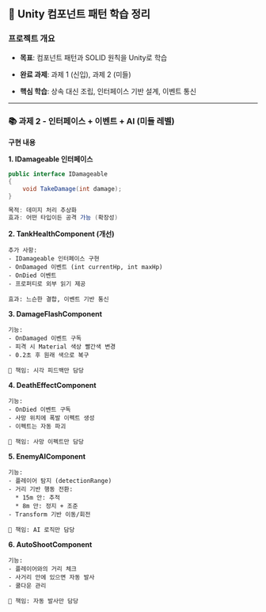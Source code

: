 ## 📌 Unity 컴포넌트 패턴 학습 정리

### 프로젝트 개요

- **목표**: 컴포넌트 패턴과 SOLID 원칙을 Unity로 학습

- **완료 과제**: 과제 1 (신입), 과제 2 (미들)

- **핵심 학습**: 상속 대신 조립, 인터페이스 기반 설계, 이벤트 통신

---

### 📚 과제 2 - 인터페이스 + 이벤트 + AI (미들 레벨)

**구현 내용**

**1. IDamageable 인터페이스**
```csharp
public interface IDamageable
{
    void TakeDamage(int damage);
}

목적: 데미지 처리 추상화
효과: 어떤 타입이든 공격 가능 (확장성)
```

**2. TankHealthComponent (개선)**
```
추가 사항:
- IDamageable 인터페이스 구현
- OnDamaged 이벤트 (int currentHp, int maxHp)
- OnDied 이벤트
- 프로퍼티로 외부 읽기 제공

효과: 느슨한 결합, 이벤트 기반 통신
```

**3. DamageFlashComponent**
```
기능:
- OnDamaged 이벤트 구독
- 피격 시 Material 색상 빨간색 변경
- 0.2초 후 원래 색으로 복구

💬 책임: 시각 피드백만 담당
```

**4. DeathEffectComponent**
```
기능:
- OnDied 이벤트 구독
- 사망 위치에 폭발 이펙트 생성
- 이펙트는 자동 파괴

💬 책임: 사망 이펙트만 담당
```

**5. EnemyAIComponent**
```
기능:
- 플레이어 탐지 (detectionRange)
- 거리 기반 행동 전환:
  * 15m 안: 추적
  * 8m 안: 정지 + 조준
- Transform 기반 이동/회전

💬 책임: AI 로직만 담당
```

**6. AutoShootComponent**
```
기능:
- 플레이어와의 거리 체크
- 사거리 안에 있으면 자동 발사
- 쿨다운 관리

💬 책임: 자동 발사만 담당
```
